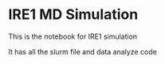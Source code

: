 # IRE1 MD Simulation

This is the notebook for IRE1 simulation

It has all the slurm file and data analyze code
